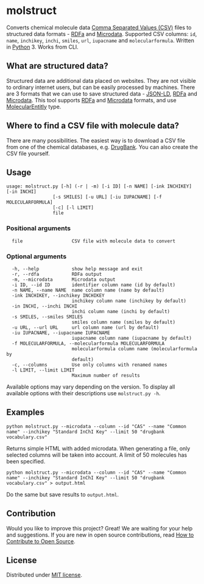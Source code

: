 # molstruct

Converts chemical molecule data [Comma Separated Values (CSV)](https://en.wikipedia.org/wiki/Comma-separated_values) files to structured data formats - [RDFa](http://rdfa.info/) and [Microdata](https://schema.org/docs/gs.html). Supported
CSV columns: `id`, `name`, `inchikey`, `inchi`, `smiles`, `url`, `iupacname` and `molecularformula`. Written in [Python](https://www.python.org/) 3. Works from CLI.

## What are structured data?
Structured data are additional data placed on websites. They are not visible to ordinary internet users, but can be easily processed by machines. There are 3 formats that we can use to save structured data - [JSON-LD](https://json-ld.org/), [RDFa](http://rdfa.info/) and [Microdata](https://www.w3.org/TR/microdata/). This tool supports [RDFa](http://rdfa.info/) and [Microdata](https://www.w3.org/TR/microdata/) formats, and use [MolecularEntitly](https://bioschemas.org/types/MolecularEntity/) type.

## Where to find a CSV file with molecule data?
There are many possibilities. The easiest way is to download a CSV file from one of the chemical databases, e.g. [DrugBank](https://www.drugbank.ca/releases/latest#open-data). You can also create the CSV file yourself.

## Usage

```shell
usage: molstruct.py [-h] (-r | -m) [-i ID] [-n NAME] [-ink INCHIKEY] [-in INCHI]
                 [-s SMILES] [-u URL] [-iu IUPACNAME] [-f MOLECULARFORMULA]
                 [-c] [-l LIMIT]
                 file
```

### Positional arguments

```shell
  file                  CSV file with molecule data to convert
```

### Optional arguments

```shell
  -h, --help            show help message and exit
  -r, --rdfa            RDFa output
  -m, --microdata       Microdata output
  -i ID, --id ID        identifier column name (id by default)
  -n NAME, --name NAME  name column name (name by default)
  -ink INCHIKEY, --inchikey INCHIKEY
                        inchikey column name (inchikey by default)
  -in INCHI, --inchi INCHI
                        inchi column name (inchi by default)
  -s SMILES, --smiles SMILES
                        smiles column name (smiles by default)
  -u URL, --url URL     url column name (url by default)
  -iu IUPACNAME, --iupacname IUPACNAME
                        iupacname column name (iupacname by default)
  -f MOLECULARFORMULA, --molecularformula MOLECULARFORMULA
                        molecularformula column name (molecularformula by
                        default)
  -c, --columns         Use only columns with renamed names
  -l LIMIT, --limit LIMIT
                        Maximum number of results
```

Available options may vary depending on the version. To display all available options with their descriptions use ``molstruct.py -h``.

## Examples
```shell
python molstruct.py --microdata --column --id "CAS" --name "Common name" --inchikey "Standard InChI Key" --limit 50 "drugbank vocabulary.csv"
```

Returns simple HTML with added microdata. When generating a file, only selected columns will be taken into account. A limit of 50 molecules has been specified.

```shell
python molstruct.py --microdata --column --id "CAS" --name "Common name" --inchikey "Standard InChI Key" --limit 50 "drugbank vocabulary.csv" > output.html
```

Do the same but save results to `output.html`.

## Contribution

Would you like to improve this project? Great! We are waiting for your help and suggestions. If you are new in open source contributions, read [How to Contribute to Open Source](https://opensource.guide/how-to-contribute/).

## License

Distributed under [MIT license](https://github.com/lszeremeta/molstruct/blob/master/LICENSE).

